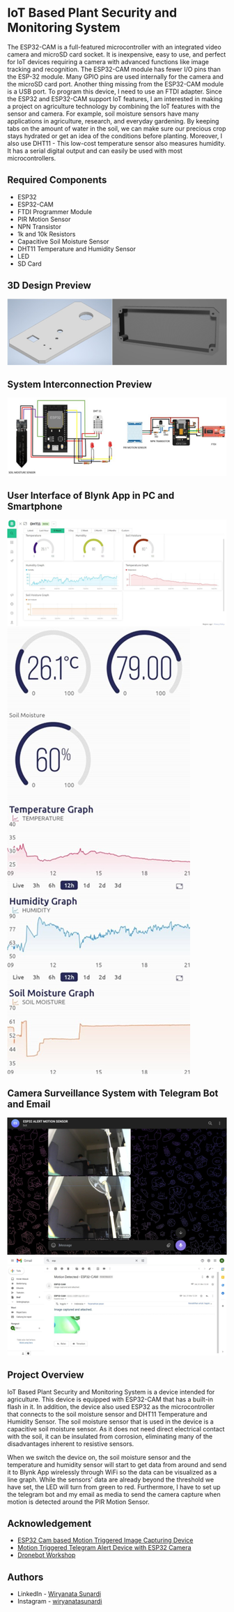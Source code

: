 # IoT Based Plant Security and Monitoring System

The ESP32-CAM is a full-featured microcontroller with an integrated video camera and microSD card socket. It is inexpensive, easy to use, and perfect for IoT devices requiring a camera with advanced functions like image tracking and recognition. The ESP32-CAM module has fewer I/O pins than the ESP-32 module. Many GPIO pins are used internally for the camera and the microSD card port. Another thing missing from the ESP32-CAM module is a USB port. To program this device, I need to use an FTDI adapter. Since the ESP32 and ESP32-CAM support IoT features, I am interested in making a project on agriculture technology by combining the IoT features with the sensor and camera. For example, soil moisture sensors have many applications in agriculture, research, and everyday gardening. By keeping tabs on the amount of water in the soil, we can make sure our precious crop stays hydrated or get an idea of the conditions before planting. Moreover, I also use DHT11 - This low-cost temperature sensor also measures humidity. It has a serial digital output and can easily be used with most microcontrollers.

## Required Components
- ESP32
- ESP32-CAM
- FTDI Programmer Module
- PIR Motion Sensor
- NPN Transistor
- 1k and 10k Resistors
- Capacitive Soil Moisture Sensor
- DHT11 Temperature and Humidity Sensor
- LED
- SD Card

## 3D Design Preview

![App Screenshot](Images/3d_design.jpg)

## System Interconnection Preview

![App Screenshot](Images/System_Interconnection.jpg)

## User Interface of Blynk App in PC and Smartphone

![App Screenshot](Images/PC_Interface.jpg)
![App Screenshot](Images/Smartphone_Interface.jpg)

## Camera Surveillance System with Telegram Bot and Email

![App Screenshot](Images/Telegram_bot.jpg)
![App Screenshot](Images/Email_bot.jpg)

## Project Overview

IoT Based Plant Security and Monitoring System is a device intended for agriculture. This device is equipped with ESP32-CAM that has a built-in flash in it. In addition, the device also used ESP32 as the microcontroller that connects to the soil moisture sensor and DHT11 Temperature and Humidity Sensor. The soil moisture sensor that is used in the device is a capacitive soil moisture sensor. As it does not need direct electrical contact with the soil, it can be insulated from corrosion, eliminating many of the disadvantages inherent to resistive sensors.

When we switch the device on, the soil moisture sensor and the temperature and humidity sensor will start to get data from around and send it to Blynk App wirelessly through WiFi so the data can be visualized as a line graph. While the sensors' data are already beyond the threshold we have set, the LED will turn from green to red. Furthermore, I have to set up the telegram bot and my email as media to send the camera capture when motion is detected around the PIR Motion Sensor.

## Acknowledgement

- [ESP32 Cam based Motion Triggered Image Capturing Device](https://electronicsinnovation.com/esp32-cam-based-motion-triggered-image-capturing-device/)
- [Motion Triggered Telegram Alert Device with ESP32 Camera](https://electronicsinnovation.com/motion-triggered-telegram-alert-device-with-esp32-camera/)
- [Dronebot Workshop](https://dronebotworkshop.com/soil-moisture/)

## Authors

-  LinkedIn  - [Wiryanata Sunardi](https://www.github.com/wiryanatasunardi)
-  Instagram - [wiryanatasunardi](https://www.instagram.com/wiryanatasunardi/)
